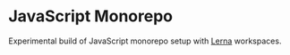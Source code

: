 # JavaScript Monorepo

Experimental build of JavaScript monorepo setup with [Lerna](https://github.com/lerna/lerna) workspaces.
